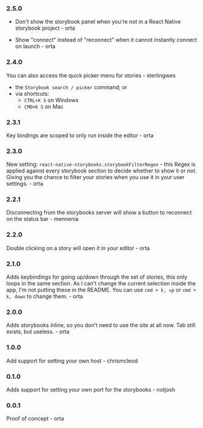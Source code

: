 ### 2.5.0

- Don't show the storybook panel when you're not in a React Native storybook project - orta

- Show "connect" instead of "reconnect" when it cannot instantly connect on launch - orta


### 2.4.0

You can also access the quick picker menu for stories - sterlingwes 
* the `Storybook search / picker` command; or
* via shortcuts:
  * `CTRL+K S` on Windows
  * `CMD+K S` on Mac

### 2.3.1

Key bindings are scoped to only run inside the editor - orta

### 2.3.0

New setting: `react-native-storybooks.storybookFilterRegex` - this Regex is applied against every storybook section to decide whether to show it or not. Giving you the chance to filter your stories when you use it in your user settings. - orta

### 2.2.1

Disconnecting from the storybooks server will show a button to reconnect on the status bar - mennenia

### 2.2.0

Double clicking on a story will open it in your editor - orta

### 2.1.0

Adds keybindings for going up/down through the set of stories, this only loops in the same section.
As I can't change the current selection inside the app, I'm not putting these in the README. You can 
use `cmd + k, up` or `cmd + k, down` to change them. - orta

### 2.0.0

Adds storybooks inline, so you don't need to use the site at all now. Tab still exists, but useless. - orta

### 1.0.0

Add support for setting your own host - chrismcleod

### 0.1.0

Adds support for setting your own port for the storybooks - notjosh

### 0.0.1

Proof of concept - orta
